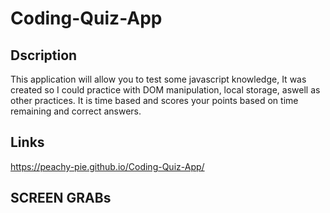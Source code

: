 # Coding-Quiz-App

## Dscription 
This application will allow you to test some javascript knowledge, It was created so I could practice with DOM manipulation, local storage, aswell as other practices. It is time based and scores your points based on time remaining and correct answers.

## Links
https://peachy-pie.github.io/Coding-Quiz-App/

## SCREEN GRABs
